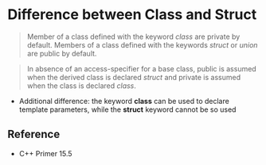 # Difference between Class and Struct

> Member of a class defined with the keyword _class_ are private by default.
> Members of a class defined with the keywords _struct_ or _union_ are public by default.

> In absence of an access-specifier for a base class, public is assumed when the derived class is declared _struct_
> and private is assumed when the class is declared _class_.

* Additional difference: the keyword **class** can be used to declare template parameters, while the **struct** keyword cannot be so used

## Reference
* C++ Primer 15.5
